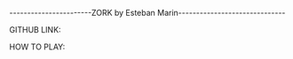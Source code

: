 -----------------------ZORK by Esteban Marin------------------------------

GITHUB LINK: 

HOW TO PLAY:
